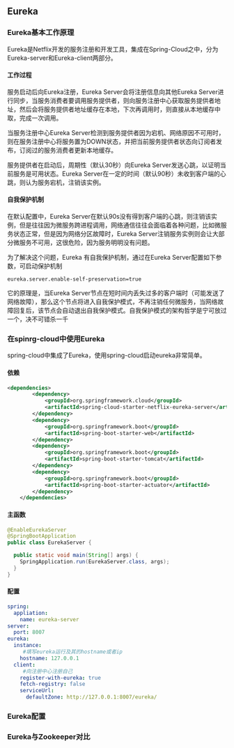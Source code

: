 ## Eureka

### Eureka基本工作原理

Eureka是Netflix开发的服务注册和开发工具，集成在Spring-Cloud之中，分为Eureka-server和Eureka-client两部分。

#### 工作过程

服务启动后向Eureka注册，Eureka Server会将注册信息向其他Eureka Server进行同步，当服务消费者要调用服务提供者，则向服务注册中心获取服务提供者地址，然后会将服务提供者地址缓存在本地，下次再调用时，则直接从本地缓存中取，完成一次调用。

当服务注册中心Eureka Server检测到服务提供者因为宕机、网络原因不可用时，则在服务注册中心将服务置为DOWN状态，并把当前服务提供者状态向订阅者发布，订阅过的服务消费者更新本地缓存。

服务提供者在启动后，周期性（默认30秒）向Eureka Server发送心跳，以证明当前服务是可用状态。Eureka Server在一定的时间（默认90秒）未收到客户端的心跳，则认为服务宕机，注销该实例。

#### 自我保护机制

在默认配置中，Eureka Server在默认90s没有得到客户端的心跳，则注销该实例，但是往往因为微服务跨进程调用，网络通信往往会面临着各种问题，比如微服务状态正常，但是因为网络分区故障时，Eureka Server注销服务实例则会让大部分微服务不可用，这很危险，因为服务明明没有问题。

为了解决这个问题，Eureka 有自我保护机制，通过在Eureka Server配置如下参数，可启动保护机制

	eureka.server.enable-self-preservation=true

它的原理是，当Eureka Server节点在短时间内丢失过多的客户端时（可能发送了网络故障），那么这个节点将进入自我保护模式，不再注销任何微服务，当网络故障回复后，该节点会自动退出自我保护模式。自我保护模式的架构哲学是宁可放过一个，决不可错杀一千

### 在spinrg-cloud中使用Eureka

spring-cloud中集成了Eureka，使用spring-cloud启动eureka非常简单。

#### 依赖

```xml
<dependencies>
        <dependency>
            <groupId>org.springframework.cloud</groupId>
            <artifactId>spring-cloud-starter-netflix-eureka-server</artifactId>
        </dependency>
        <dependency>
            <groupId>org.springframework.boot</groupId>
            <artifactId>spring-boot-starter-web</artifactId>
        </dependency>
        <dependency>
            <groupId>org.springframework.boot</groupId>
            <artifactId>spring-boot-starter-tomcat</artifactId>
        </dependency>
        <dependency>
            <groupId>org.springframework.boot</groupId>
            <artifactId>spring-boot-starter-actuator</artifactId>
        </dependency>
    </dependencies>
```

#### 主函数

```java
@EnableEurekaServer
@SpringBootApplication
public class EurekaServer {

  public static void main(String[] args) {
    SpringApplication.run(EurekaServer.class, args);
  }
}
```

#### 配置

```yml
spring:
  appliation:
    name: eureka-server
server:
  port: 8007
eureka:
  instance:
  	 #填写eureka运行及其的hostname或者ip
    hostname: 127.0.0.1
  client:
  	 #向注册中心注册自己
    register-with-eureka: true
    fetch-registry: false
    serviceUrl:
      defaultZone: http://127.0.0.1:8007/eureka/
```

### Eureka配置



### Eureka与Zookeeper对比

